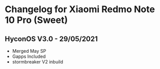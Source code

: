 # Changelog for Xiaomi Redmo Note 10 Pro (Sweet)

## HyconOS V3.0 - 29/05/2021
- Merged May SP 
- Gapps Included
- stormbreaker V2 inbuild

